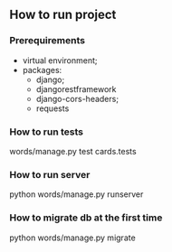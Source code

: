 
How to run project
---------------

### Prerequirements

* virtual environment;
* packages:
  * django;
  * djangorestframework
  * django-cors-headers;
  * requests

### How to run tests

words/manage.py test cards.tests

### How to run server

python words/manage.py runserver

### How to migrate db at the first time

python words/manage.py migrate
